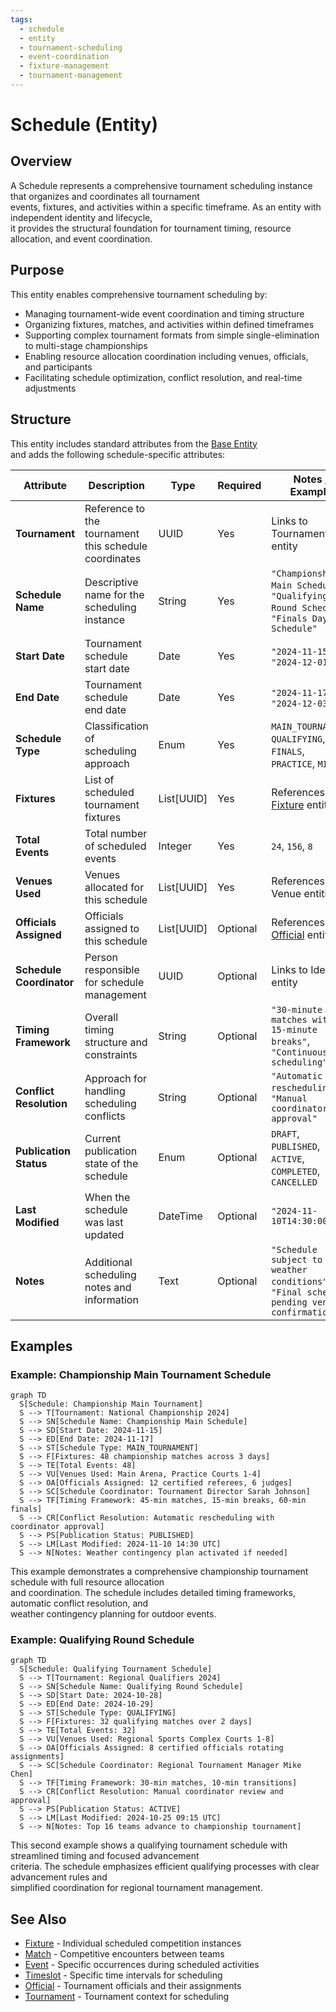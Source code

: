 ```yaml
---
tags:
  - schedule
  - entity
  - tournament-scheduling
  - event-coordination
  - fixture-management
  - tournament-management
---
```


# Schedule (Entity)

## Overview

A Schedule represents a comprehensive tournament scheduling instance that organizes and coordinates all tournament  
events, fixtures, and activities within a specific timeframe. As an entity with independent identity and lifecycle,  
it provides the structural foundation for tournament timing, resource allocation, and event coordination.

## Purpose

This entity enables comprehensive tournament scheduling by:

- Managing tournament-wide event coordination and timing structure
- Organizing fixtures, matches, and activities within defined timeframes
- Supporting complex tournament formats from simple single-elimination to multi-stage championships
- Enabling resource allocation coordination including venues, officials, and participants
- Facilitating schedule optimization, conflict resolution, and real-time adjustments

## Structure

This entity includes standard attributes from the [Base Entity](../foundation/base_entity.md)  
and adds the following schedule-specific attributes:

| Attribute | Description | Type | Required | Notes / Example |
|-----------|-------------|------|----------|-----------------|
| **Tournament** | Reference to the tournament this schedule coordinates | UUID | Yes | Links to Tournament entity |
| **Schedule Name** | Descriptive name for the scheduling instance | String | Yes | `"Championship Main Schedule"`, `"Qualifying Round Schedule"`, `"Finals Day Schedule"` |
| **Start Date** | Tournament schedule start date | Date | Yes | `"2024-11-15"`, `"2024-12-01"` |
| **End Date** | Tournament schedule end date | Date | Yes | `"2024-11-17"`, `"2024-12-03"` |
| **Schedule Type** | Classification of scheduling approach | Enum | Yes | `MAIN_TOURNAMENT`, `QUALIFYING`, `FINALS`, `PRACTICE`, `MIXED` |
| **Fixtures** | List of scheduled tournament fixtures | List[UUID] | Yes | References to [Fixture](fixture.md) entities |
| **Total Events** | Total number of scheduled events | Integer | Yes | `24`, `156`, `8` |
| **Venues Used** | Venues allocated for this schedule | List[UUID] | Yes | References to Venue entities |
| **Officials Assigned** | Officials assigned to this schedule | List[UUID] | Optional | References to [Official](official/official.md) entities |
| **Schedule Coordinator** | Person responsible for schedule management | UUID | Optional | Links to Identity entity |
| **Timing Framework** | Overall timing structure and constraints | String | Optional | `"30-minute matches with 15-minute breaks"`, `"Continuous scheduling"` |
| **Conflict Resolution** | Approach for handling scheduling conflicts | String | Optional | `"Automatic rescheduling"`, `"Manual coordinator approval"` |
| **Publication Status** | Current publication state of the schedule | Enum | Optional | `DRAFT`, `PUBLISHED`, `ACTIVE`, `COMPLETED`, `CANCELLED` |
| **Last Modified** | When the schedule was last updated | DateTime | Optional | `"2024-11-10T14:30:00Z"` |
| **Notes** | Additional scheduling notes and information | Text | Optional | `"Schedule subject to weather conditions"`, `"Final schedule pending venue confirmation"` |

## Examples

### Example: Championship Main Tournament Schedule

```mermaid
graph TD
  S[Schedule: Championship Main Tournament]
  S --> T[Tournament: National Championship 2024]
  S --> SN[Schedule Name: Championship Main Schedule]
  S --> SD[Start Date: 2024-11-15]
  S --> ED[End Date: 2024-11-17]
  S --> ST[Schedule Type: MAIN_TOURNAMENT]
  S --> F[Fixtures: 48 championship matches across 3 days]
  S --> TE[Total Events: 48]
  S --> VU[Venues Used: Main Arena, Practice Courts 1-4]
  S --> OA[Officials Assigned: 12 certified referees, 6 judges]
  S --> SC[Schedule Coordinator: Tournament Director Sarah Johnson]
  S --> TF[Timing Framework: 45-min matches, 15-min breaks, 60-min finals]
  S --> CR[Conflict Resolution: Automatic rescheduling with coordinator approval]
  S --> PS[Publication Status: PUBLISHED]
  S --> LM[Last Modified: 2024-11-10 14:30 UTC]
  S --> N[Notes: Weather contingency plan activated if needed]
```

This example demonstrates a comprehensive championship tournament schedule with full resource allocation  
and coordination. The schedule includes detailed timing frameworks, automatic conflict resolution, and  
weather contingency planning for outdoor events.

### Example: Qualifying Round Schedule

```mermaid
graph TD
  S[Schedule: Qualifying Tournament Schedule]
  S --> T[Tournament: Regional Qualifiers 2024]
  S --> SN[Schedule Name: Qualifying Round Schedule]
  S --> SD[Start Date: 2024-10-28]
  S --> ED[End Date: 2024-10-29]
  S --> ST[Schedule Type: QUALIFYING]
  S --> F[Fixtures: 32 qualifying matches over 2 days]
  S --> TE[Total Events: 32]
  S --> VU[Venues Used: Regional Sports Complex Courts 1-8]
  S --> OA[Officials Assigned: 8 certified officials rotating assignments]
  S --> SC[Schedule Coordinator: Regional Tournament Manager Mike Chen]
  S --> TF[Timing Framework: 30-min matches, 10-min transitions]
  S --> CR[Conflict Resolution: Manual coordinator review and approval]
  S --> PS[Publication Status: ACTIVE]
  S --> LM[Last Modified: 2024-10-25 09:15 UTC]
  S --> N[Notes: Top 16 teams advance to championship tournament]
```

This second example shows a qualifying tournament schedule with streamlined timing and focused advancement  
criteria. The schedule emphasizes efficient qualifying processes with clear advancement rules and  
simplified coordination for regional tournament management.

## See Also

- [Fixture](./fixture.md) - Individual scheduled competition instances
- [Match](./match.md) - Competitive encounters between teams
- [Event](./event.md) - Specific occurrences during scheduled activities
- [Timeslot](./timeslot.md) - Specific time intervals for scheduling
- [Official](./official/official.md) - Tournament officials and their assignments
- [Tournament](../tournament/tournament.md) - Tournament context for scheduling
